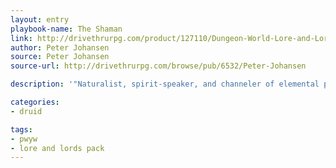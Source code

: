 ```yaml
---
layout: entry
playbook-name: The Shaman
link: http://drivethrurpg.com/product/127110/Dungeon-World-Lore-and-Lords-Pack
author: Peter Johansen
source: Peter Johansen
source-url: http://drivethrurpg.com/browse/pub/6532/Peter-Johansen

description: '"Naturalist, spirit-speaker, and channeler of elemental power."'

categories:
- druid

tags:
- pwyw
- lore and lords pack
---
```

